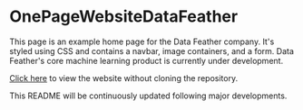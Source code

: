 # OnePageWebsiteDataFeather
 This page is an example home page for the Data Feather company. It's styled using CSS and contains a navbar, image containers, and a form. Data Feather's core machine learning product is currently under development. 
 
<a href="https://crewscontrolsolutions.github.io/OnePageWebsiteDataFeather/" target="new">Click here</a> to view the website without cloning the repository.
 
 This README will be continuously updated following major developments.
